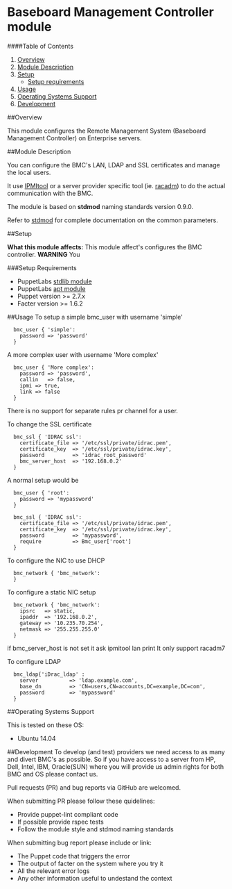 # Baseboard Management Controller module

[IPMItool]: https://sourceforge.net/projects/ipmitool/
[stdmod]: https://github.com/stdmod/
[stdlib module]: https://github.com/puppetlabs/puppetlabs-stdlib
[apt module]: https://forge.puppet.com/puppetlabs/apt
[racadm]: http://pilot.search.dell.com/racadm

####Table of Contents

1. [Overview](#overview)
2. [Module Description](#module-description)
3. [Setup](#setup)
    * [Setup requirements](#setup-requirements)
4. [Usage](#usage)
5. [Operating Systems Support](#operating-systems-support)
6. [Development](#development)

##Overview

This module configures the Remote Management System (Baseboard Management Controller) on Enterprise servers. 

##Module Description

You can configure the BMC's LAN, LDAP and SSL certificates and manage the local users.

It use [IPMItool] or a server provider specific tool (ie. [racadm]) to do the actual communication with the BMC.

The module is based on **stdmod** naming standards version 0.9.0.

Refer to [stdmod] for complete documentation on the common parameters.

##Setup

**What this module affects:**
This module affect's configures the BMC controller.
**WARNING** You 

###Setup Requirements
* PuppetLabs [stdlib module]
* PuppetLabs [apt module]
* Puppet version >= 2.7.x
* Facter version >= 1.6.2

##Usage
To setup a simple bmc_user with username 'simple'   
```
  bmc_user { 'simple':
    password => 'password'
  }
```
A more complex user with username 'More complex'
```
  bmc_user { 'More complex':
    password => 'password',
    callin   => false,
    ipmi => true,
    link => false
  }
```
There is no support for separate rules pr channel for a user.

To change the SSL certificate 
```
  bmc_ssl { 'IDRAC ssl':
    certificate_file => '/etc/ssl/private/idrac.pem',
    certificate_key  => '/etc/ssl/private/idrac.key',
    password         => 'idrac_root_password'
    bmc_server_host  => '192.168.0.2'
  }
```

A normal setup would be
```
  bmc_user { 'root':
    password => 'mypassword'
  }
  
  bmc_ssl { 'IDRAC ssl':
    certificate_file => '/etc/ssl/private/idrac.pem',
    certificate_key  => '/etc/ssl/private/idrac.key',
    password         => 'mypassword',
    require          => Bmc_user['root']
  }
```

To configure the NIC to use DHCP
```
  bmc_network { 'bmc_network':
  }
```

To configure a static NIC setup
```
  bmc_network { 'bmc_network':
    ipsrc   => static,
    ipaddr  => '192.168.0.2',
    gateway => '10.235.70.254',
    netmask => '255.255.255.0'
  }
```

if bmc_server_host is not set it ask ipmitool lan print
It only support racadm7

To configure LDAP
```
  bmc_ldap{'iDrac_ldap' :
    server          => 'ldap.example.com',
    base_dn         => 'CN=users,CN=accounts,DC=example,DC=com',
    password        => 'mypassword'
  }
```

##Operating Systems Support

This is tested on these OS:
- Ubuntu 14.04

##Development
To develop (and test) providers we need access to as many and divert BMC's
as possible. So if you have access to a server from HP, Dell, Intel, IBM, Oracle(SUN)
where you will provide us admin rights for both BMC and OS please contact us.

Pull requests (PR) and bug reports via GitHub are welcomed.

When submitting PR please follow these quidelines:
- Provide puppet-lint compliant code
- If possible provide rspec tests
- Follow the module style and stdmod naming standards

When submitting bug report please include or link:
- The Puppet code that triggers the error
- The output of facter on the system where you try it
- All the relevant error logs
- Any other information useful to undestand the context
